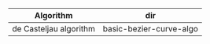 |       Algorithm        |          dir            |
|------------------------|-------------------------|
| de Casteljau algorithm | basic-bezier-curve-algo |
